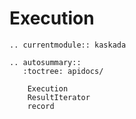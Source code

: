 # Execution

```{eval-rst}
.. currentmodule:: kaskada

.. autosummary::
   :toctree: apidocs/

    Execution
    ResultIterator
    record
```